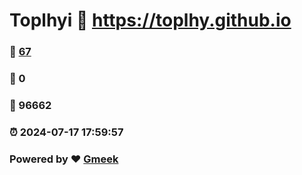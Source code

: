 # Toplhyi :link: https://toplhy.github.io 
### :page_facing_up: [67](https://toplhy.github.io/tag.html) 
### :speech_balloon: 0 
### :hibiscus: 96662 
### :alarm_clock: 2024-07-17 17:59:57 
### Powered by :heart: [Gmeek](https://github.com/Meekdai/Gmeek)
